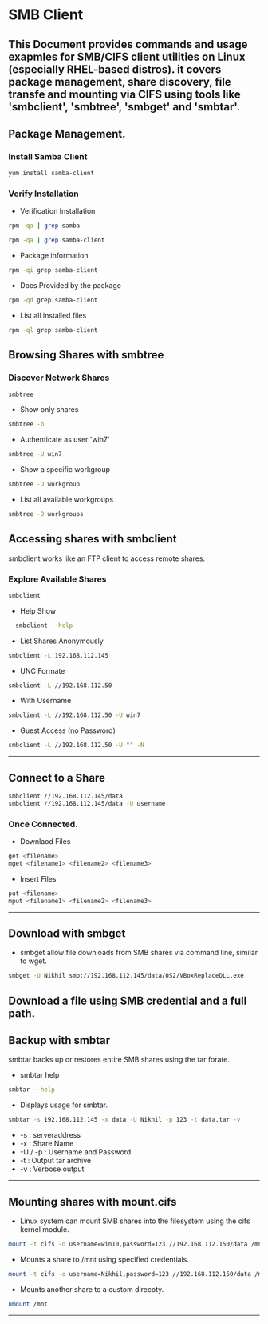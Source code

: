 
# SMB Client
This Document provides commands and usage exapmles for SMB/CIFS client utilities on Linux (especially RHEL-based distros). it covers package management, share discovery, file transfe and mounting via CIFS using tools like 'smbclient', 'smbtree', 'smbget' and 'smbtar'.
---


## Package Management.
### Install Samba Client
```bash
yum install samba-client
```

### Verify Installation
 - Verification Installation
```bash
rpm -qa | grep samba
```
```bash
rpm -qa | grep samba-client
```
- Package information
```bash
rpm -qi grep samba-client
```
 - Docs Provided by the package
```bash
rpm -qd grep samba-client
```
- List all installed files
```bash
rpm -ql grep samba-client
```

## Browsing Shares with smbtree
### Discover Network Shares
```bash
smbtree
```
- Show only shares
```bash
smbtree -b 
```

- Authenticate as user 'win7'
```bash
smbtree -U win7
```
- Show a specific workgroup
```bash
smbtree -D workgroup
```
- List all available workgroups
```bash
smbtree -D workgroups
```


## Accessing shares with smbclient
smbclient works like an FTP client to access remote shares.
### Explore Available Shares

```bash
smbclient
```
- Help Show
```bash
- smbclient --help
```
- List Shares Anonymously
```bash
smbclient -L 192.168.112.145
```
- UNC Formate
 ```bash
smbclient -L //192.168.112.50
```
- With Username
 ```bash
smbclient -L //192.168.112.50 -U win7
```
- Guest Access (no Password)
 ```bash
smbclient -L //192.168.112.50 -U "" -N
```

---

## Connect to a Share
```bash
smbclient //192.168.112.145/data 
smbclient //192.168.112.145/data -U username
```
### Once Connected.
 - Downlaod Files
```bash
get <filename>
mget <filename1> <filename2> <filename3>
```
 - Insert Files
```bash
put <filename>
mput <filename1> <filename2> <filename3>
```

---
## Download with smbget
- smbget allow file downloads from SMB shares via command line, similar to wget.
```bash 
smbget -U Nikhil smb://192.168.112.145/data/0S2/VBoxReplaceDLL.exe
```
Download a file using SMB credential and a full path.
---

## Backup with smbtar
 smbtar backs up or restores entire SMB shares using the tar forate.
- smbtar help
```bash
smbtar --help
```
- Displays usage for smbtar.
```bash
smbtar -s 192.168.112.145 -x data -U Nikhil -p 123 -t data.tar -v
```
- -s : serveraddress
- -x : Share Name
- -U / -p : Username and Password 
- -t : Output tar archive
- -v : Verbose output
  
---

## Mounting shares with mount.cifs
- Linux system can mount SMB shares into the filesystem using the cifs kernel module. 
```bash
mount -t cifs -o username=win10,password=123 //192.168.112.150/data /mnt
```
- Mounts a share to /mnt using specified credentials.
```bash
mount -t cifs -o username=Nikhil,password=123 //192.168.112.150/data /mnt/d1
```

- Mounts another share to a custom direcoty.
```bash
umount /mnt
```


---
